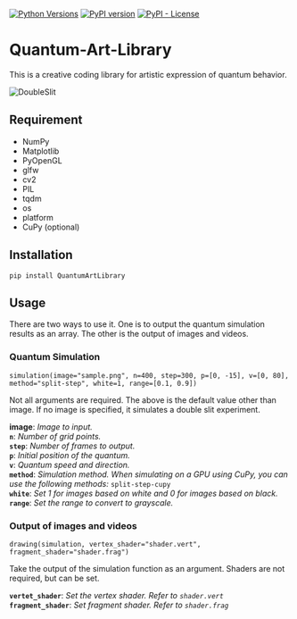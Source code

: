 [![Python Versions](https://img.shields.io/pypi/pyversions/quantumartlibrary.svg)](https://pypi.org/project/quantumartlibrary/)
[![PyPI version](https://badge.fury.io/py/quantumartlibrary.svg)](https://badge.fury.io/py/quantumartlibrary)
[![PyPI - License](https://img.shields.io/pypi/l/quantumartlibrary.svg)](https://pypi.org/project/quantumartlibrary/)

# Quantum-Art-Library
This is a creative coding library for artistic expression of quantum behavior.

![DoubleSlit](https://user-images.githubusercontent.com/52993310/200101562-36aa1f86-8a85-43cc-95ee-f86154a6d83d.gif)

## Requirement
* NumPy
* Matplotlib
* PyOpenGL
* glfw
* cv2
* PIL
* tqdm
* os
* platform
* CuPy (optional)

## Installation
```
pip install QuantumArtLibrary
```

## Usage
There are two ways to use it. One is to output the quantum simulation results as an array. The other is the output of images and videos.

### Quantum Simulation
```
simulation(image="sample.png", n=400, step=300, p=[0, -15], v=[0, 80], method="split-step", white=1, range=[0.1, 0.9])
```

Not all arguments are required. The above is the default value other than image. If no image is specified, it simulates a double slit experiment.

**image**: *Image to input.*<br>
**`n`**: *Number of grid points.*<br>
**`step`**: *Number of frames to output.*<br>
**`p`**: *Initial position of the quantum.*<br>
**`v`**: *Quantum speed and direction.*<br>
**`method`**: *Simulation method. When simulating on a GPU using CuPy, you can use the following methods:* `split-step-cupy`<br>
**`white`**: *Set 1 for images based on white and 0 for images based on black.*<br>
**`range`**: *Set the range to convert to grayscale.*


### Output of images and videos
```
drawing(simulation, vertex_shader="shader.vert", fragment_shader="shader.frag")
```

Take the output of the simulation function as an argument. Shaders are not required, but can be set.

**`vertet_shader`**: *Set the vertex shader. Refer to `shader.vert`*<br>
**`fragment_shader`**: *Set fragment shader. Refer to `shader.frag`*
